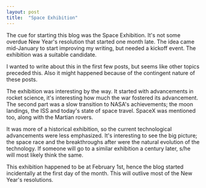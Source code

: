 ```yaml
---
layout: post
title:  "Space Exhibition"
---
```


The cue for starting this blog was the Space Exhibition. It's not some overdue New Year's resolution
that started one month late. The idea came mid-January to start improving my writing, but needed
a kickoff event. The exhibition was a suitable candidate.

I wanted to write about this in the first few posts, but seems like other topics preceded this.
Also it might happened because of the contingent nature of these posts.

The exhibition was interesting by the way. It started with advancements in rocket science, it's
interesting how much the war fostered its advancement. The second part was a slow transition to
NASA's achievements; the moon landings, the ISS and today's state of space travel. SpaceX was
mentioned too, along with the Martian rovers.

It was more of a historical exhibition, so the current technological advancements were less emphasized.
It's interesting to see the big picture; the space race and the breakthroughs after were the
natural evolution of the technology. If someone will go to a similar exhibition a century later,
s/he will most likely think the same.

This exhibition happened to be at February 1st, hence the blog started incidentally at the first
day of the month. This will outlive most of the New Year's resolutions.
